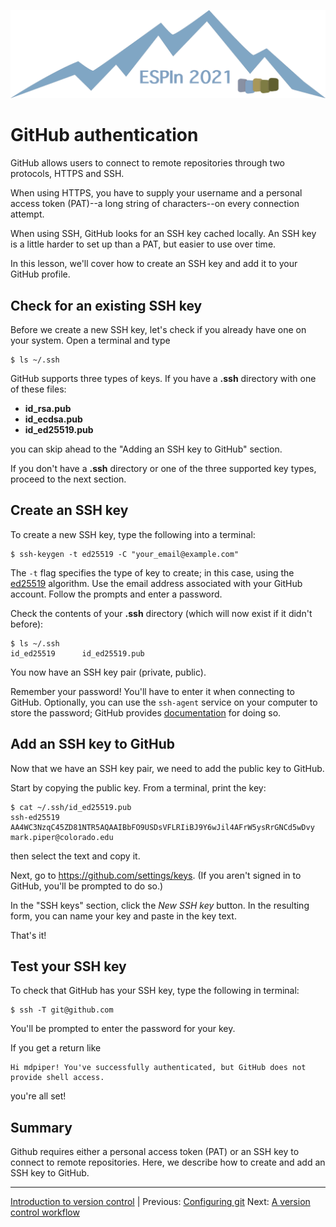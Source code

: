 ![Ivy logo](https://raw.githubusercontent.com/csdms/ivy/main/media/logo.png)

# GitHub authentication

GitHub allows users to connect to remote repositories
through two protocols, HTTPS and SSH.

When using HTTPS,
you have to supply your username and
a personal access token (PAT)--a long string of characters--on
every connection attempt.

When using SSH,
GitHub looks for an SSH key cached locally.
An SSH key is a little harder to set up than a PAT,
but easier to use over time.

In this lesson,
we'll cover how to create an SSH key
and add it to your GitHub profile.

## Check for an existing SSH key

Before we create a new SSH key,
let's check if you already have one on your system.
Open a terminal and type
```
$ ls ~/.ssh
```

GitHub supports three types of keys.
If you have a **.ssh** directory with one of these files:

* **id_rsa.pub**
* **id_ecdsa.pub**
* **id_ed25519.pub**

you can skip ahead to the "Adding an SSH key to GitHub" section.

If you don't have a **.ssh** directory
or one of the three supported key types,
proceed to the next section.

## Create an SSH key

To create a new SSH key,
type the following into a terminal:
```
$ ssh-keygen -t ed25519 -C "your_email@example.com"
```
The `-t` flag specifies the type of key to create;
in this case,
using the [ed25519](https://en.wikipedia.org/wiki/EdDSA#Ed25519) algorithm.
Use the email address associated with your GitHub account.
Follow the prompts and enter a password.

Check the contents of your **.ssh** directory (which will now exist if it didn't before):
```
$ ls ~/.ssh
id_ed25519      id_ed25519.pub
```
You now have an SSH key pair (private, public).

Remember your password!
You'll have to enter it when connecting to GitHub.
Optionally,
you can use the `ssh-agent` service on your computer to store the password;
GitHub provides [documentation](https://docs.github.com/en/authentication/connecting-to-github-with-ssh/generating-a-new-ssh-key-and-adding-it-to-the-ssh-agent#adding-your-ssh-key-to-the-ssh-agent) for doing so.

## Add an SSH key to GitHub

Now that we have an SSH key pair,
we need to add the public key to GitHub.

Start by copying the public key.
From a terminal, print the key:
```
$ cat ~/.ssh/id_ed25519.pub
ssh-ed25519 AA4WC3NzqC45ZD81NTR5AQAAIBbFO9USDsVFLRIiBJ9Y6wJil4AFrW5ysRrGNCd5wDvy mark.piper@colorado.edu
```
then select the text and copy it.

Next, go to https://github.com/settings/keys.
(If you aren't signed in to GitHub,
you'll be prompted to do so.)

In the "SSH keys" section,
click the *New SSH key* button.
In the resulting form,
you can name your key
and paste in the key text.

That's it!

## Test your SSH key

To check that GitHub has your SSH key, type the following in terminal:
```
$ ssh -T git@github.com
```
You'll be prompted to enter the password for your key.

If you get a return like
```
Hi mdpiper! You've successfully authenticated, but GitHub does not provide shell access.
```
you're all set!

## Summary

Github requires either a personal access token (PAT)
or an SSH key
to connect to remote repositories.
Here,
we describe how to create and add an SSH key to GitHub.

___

[Introduction to version control](./index.md) |
Previous: [Configuring git](./configuring-git.md)
Next: [A version control workflow](./git-workflow.md)
